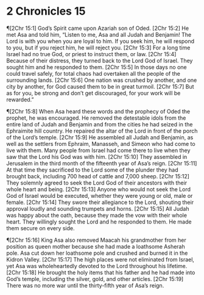 # 2 Chronicles 15

¶[2Chr 15:1] God’s Spirit came upon Azariah son of Oded.
[2Chr 15:2] He met Asa and told him, “Listen to me, Asa and all Judah and Benjamin! The Lord is with you when you are loyal to him. If you seek him, he will respond to you, but if you reject him, he will reject you.
[2Chr 15:3] For a long time Israel had no true God, or priest to instruct them, or law.
[2Chr 15:4] Because of their distress, they turned back to the Lord God of Israel. They sought him and he responded to them.
[2Chr 15:5] In those days no one could travel safely, for total chaos had overtaken all the people of the surrounding lands.
[2Chr 15:6] One nation was crushed by another, and one city by another, for God caused them to be in great turmoil.
[2Chr 15:7] But as for you, be strong and don’t get discouraged, for your work will be rewarded.”

¶[2Chr 15:8] When Asa heard these words and the prophecy of Oded the prophet, he was encouraged. He removed the detestable idols from the entire land of Judah and Benjamin and from the cities he had seized in the Ephraimite hill country. He repaired the altar of the Lord in front of the porch of the Lord’s temple.
[2Chr 15:9] He assembled all Judah and Benjamin, as well as the settlers from Ephraim, Manasseh, and Simeon who had come to live with them. Many people from Israel had come there to live when they saw that the Lord his God was with him.
[2Chr 15:10] They assembled in Jerusalem in the third month of the fifteenth year of Asa’s reign.
[2Chr 15:11] At that time they sacrificed to the Lord some of the plunder they had brought back, including 700 head of cattle and 7,000 sheep.
[2Chr 15:12] They solemnly agreed to seek the Lord God of their ancestors with their whole heart and being.
[2Chr 15:13] Anyone who would not seek the Lord God of Israel would be executed, whether they were young or old, male or female.
[2Chr 15:14] They swore their allegiance to the Lord, shouting their approval loudly and sounding trumpets and horns.
[2Chr 15:15] All Judah was happy about the oath, because they made the vow with their whole heart. They willingly sought the Lord and he responded to them. He made them secure on every side.

¶[2Chr 15:16] King Asa also removed Maacah his grandmother from her position as queen mother because she had made a loathsome Asherah pole. Asa cut down her loathsome pole and crushed and burned it in the Kidron Valley.
[2Chr 15:17] The high places were not eliminated from Israel, yet Asa was wholeheartedly devoted to the Lord throughout his lifetime.
[2Chr 15:18] He brought the holy items that his father and he had made into God’s temple, including the silver, gold, and other articles.
[2Chr 15:19] There was no more war until the thirty-fifth year of Asa’s reign.
